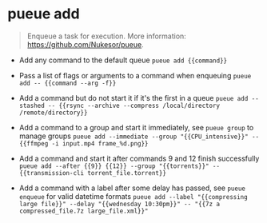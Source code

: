 # pueue add
> Enqueue a task for execution.
> More information: <https://github.com/Nukesor/pueue>.

- Add any command to the default queue
`pueue add {{command}}`

- Pass a list of flags or arguments to a command when enqueuing
`pueue add -- {{command --arg -f}}`

- Add a command but do not start it if it's the first in a queue
`pueue add --stashed -- {{rsync --archive --compress /local/directory /remote/directory}}`

- Add a command to a group and start it immediately, see `pueue group` to manage groups
`pueue add --immediate --group "{{CPU_intensive}}" -- {{ffmpeg -i input.mp4 frame_%d.png}}`

- Add a command and start it after commands 9 and 12 finish successfully
`pueue add --after {{9}} {{12}} --group "{{torrents}}" -- {{transmission-cli torrent_file.torrent}}`

- Add a command with a label after some delay has passed, see `pueue enqueue` for valid datetime formats
`pueue add --label "{{compressing large file}}" --delay "{{wednesday 10:30pm}}" -- "{{7z a compressed_file.7z large_file.xml}}"`
